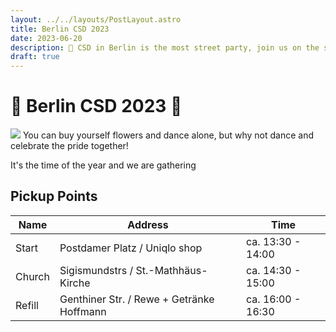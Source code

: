 ```yaml
---
layout: ../../layouts/PostLayout.astro
title: Berlin CSD 2023
date: 2023-06-20
description: 🦄 CSD in Berlin is the most street party, join us on the street and pride 🌈
draft: true
---
```


# 🦄 Berlin CSD 2023 🌈  
<img class="filter" src="/images/csd.png"  />
You can buy yourself flowers and dance alone, but why not dance and celebrate the pride together!

It's the time of the year and we are gathering


## Pickup Points

| Name   | Address                                   | Time              |
| ------ | ----------------------------------------- | ----------------- |
| Start  | Postdamer Platz / Uniqlo shop             | ca. 13:30 - 14:00 |
| Church | Sigismundstrs / St.-Mathhäus-Kirche       | ca. 14:30 - 15:00 |
| Refill | Genthiner Str. / Rewe + Getränke Hoffmann | ca. 16:00 - 16:30 |




